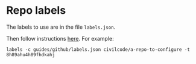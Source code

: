 # Repo labels

The labels to use are in the file `labels.json`.

Then follow instructions [here](https://github.com/popomore/github-labels).  For example:

    labels -c guides/github/labels.json civilcode/a-repo-to-configure -t 8h89ahu4h89fhdkahj

